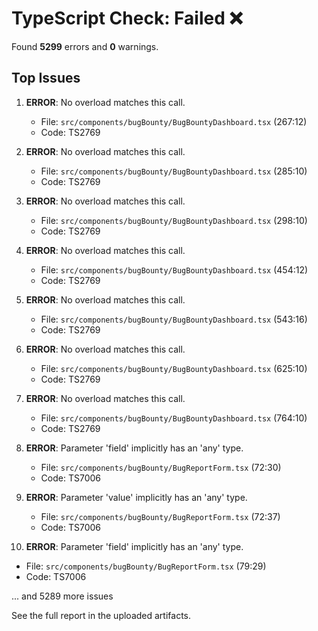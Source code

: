 # TypeScript Check: Failed ❌

Found **5299** errors and **0** warnings.

## Top Issues

1. **ERROR**: No overload matches this call.
   * File: `src/components/bugBounty/BugBountyDashboard.tsx` (267:12)
   * Code: TS2769

2. **ERROR**: No overload matches this call.
   * File: `src/components/bugBounty/BugBountyDashboard.tsx` (285:10)
   * Code: TS2769

3. **ERROR**: No overload matches this call.
   * File: `src/components/bugBounty/BugBountyDashboard.tsx` (298:10)
   * Code: TS2769

4. **ERROR**: No overload matches this call.
   * File: `src/components/bugBounty/BugBountyDashboard.tsx` (454:12)
   * Code: TS2769

5. **ERROR**: No overload matches this call.
   * File: `src/components/bugBounty/BugBountyDashboard.tsx` (543:16)
   * Code: TS2769

6. **ERROR**: No overload matches this call.
   * File: `src/components/bugBounty/BugBountyDashboard.tsx` (625:10)
   * Code: TS2769

7. **ERROR**: No overload matches this call.
   * File: `src/components/bugBounty/BugBountyDashboard.tsx` (764:10)
   * Code: TS2769

8. **ERROR**: Parameter 'field' implicitly has an 'any' type.
   * File: `src/components/bugBounty/BugReportForm.tsx` (72:30)
   * Code: TS7006

9. **ERROR**: Parameter 'value' implicitly has an 'any' type.
   * File: `src/components/bugBounty/BugReportForm.tsx` (72:37)
   * Code: TS7006

10. **ERROR**: Parameter 'field' implicitly has an 'any' type.
   * File: `src/components/bugBounty/BugReportForm.tsx` (79:29)
   * Code: TS7006

... and 5289 more issues

See the full report in the uploaded artifacts.